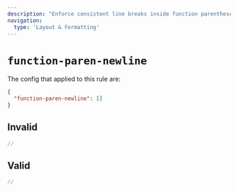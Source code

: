 ```yaml
---
description: "Enforce consistent line breaks inside function parentheses"
navigation:
  type: 'Layout & Formatting'
---
```


# `function-paren-newline`

The config that applied to this rule are:

```json
{
  "function-paren-newline": []
}
```

## Invalid

```js invalid
//
```

## Valid

```js valid
//
```
  